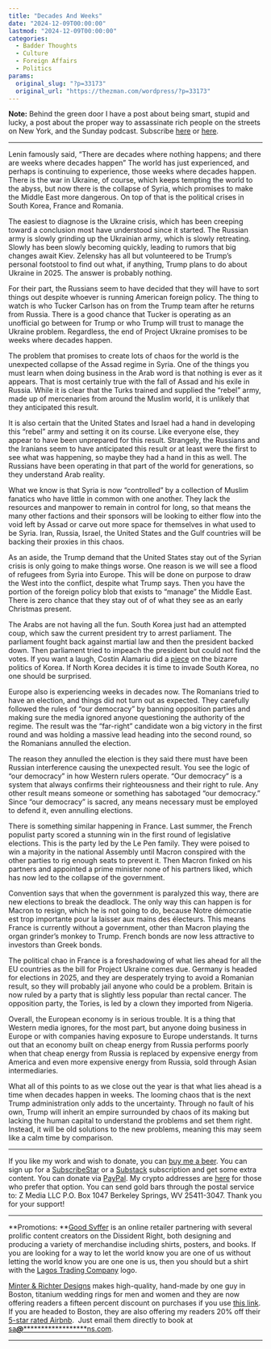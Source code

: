 ```yaml
---
title: "Decades And Weeks"
date: "2024-12-09T00:00:00"
lastmod: "2024-12-09T00:00:00"
categories:
  - Badder Thoughts
  - Culture
  - Foreign Affairs
  - Politics
params:
  original_slug: "?p=33173"
  original_url: "https://thezman.com/wordpress/?p=33173"
---
```


**Note:** Behind the green door I have a post about being smart, stupid
and lucky, a post about the proper way to assassinate rich people on the
streets on New York, and the Sunday podcast. Subscribe
<a href="https://www.subscribestar.com/the-z-blog" rel="noopener"
target="_blank">here</a> or
<a href="https://thedissident.substack.com/" rel="noopener"
target="_blank">here</a>.

------------------------------------------------------------------------

Lenin famously said, “There are decades where nothing happens; and there
are weeks where decades happen” The world has just experienced, and
perhaps is continuing to experience, those weeks where decades happen.
There is the war in Ukraine, of course, which keeps tempting the world
to the abyss, but now there is the collapse of Syria, which promises to
make the Middle East more dangerous. On top of that is the political
crises in South Korea, France and Romania.

The easiest to diagnose is the Ukraine crisis, which has been creeping
toward a conclusion most have understood since it started. The Russian
army is slowly grinding up the Ukrainian army, which is slowly
retreating. Slowly has been slowly becoming quickly, leading to rumors
that big changes await Kiev. Zelensky has all but volunteered to be
Trump’s personal footstool to find out what, if anything, Trump plans to
do about Ukraine in 2025. The answer is probably nothing.

For their part, the Russians seem to have decided that they will have to
sort things out despite whoever is running American foreign policy. The
thing to watch is who Tucker Carlson has on from the Trump team after he
returns from Russia. There is a good chance that Tucker is operating as
an unofficial go between for Trump or who Trump will trust to manage the
Ukraine problem. Regardless, the end of Project Ukraine promises to be
weeks where decades happen.

The problem that promises to create lots of chaos for the world is the
unexpected collapse of the Assad regime in Syria. One of the things you
must learn when doing business in the Arab word is that nothing is ever
as it appears. That is most certainly true with the fall of Assad and
his exile in Russia. While it is clear that the Turks trained and
supplied the “rebel” army, made up of mercenaries from around the Muslim
world, it is unlikely that they anticipated this result.

It is also certain that the United States and Israel had a hand in
developing this “rebel” army and setting it on its course. Like everyone
else, they appear to have been unprepared for this result. Strangely,
the Russians and the Iranians seem to have anticipated this result or at
least were the first to see what was happening, so maybe they had a hand
in this as well. The Russians have been operating in that part of the
world for generations, so they understand Arab reality.

What we know is that Syria is now “controlled” by a collection of Muslim
fanatics who have little in common with one another. They lack the
resources and manpower to remain in control for long, so that means the
many other factions and their sponsors will be looking to either flow
into the void left by Assad or carve out more space for themselves in
what used to be Syria. Iran, Russia, Israel, the United States and the
Gulf countries will be backing their proxies in this chaos.

As an aside, the Trump demand that the United States stay out of the
Syrian crisis is only going to make things worse. One reason is we will
see a flood of refugees from Syria into Europe. This will be done on
purpose to draw the West into the conflict, despite what Trump says.
Then you have the portion of the foreign policy blob that exists to
“manage” the Middle East. There is zero chance that they stay out of of
what they see as an early Christmas present.

The Arabs are not having all the fun. South Korea just had an attempted
coup, which saw the current president try to arrest parliament. The
parliament fought back against martial law and then the president backed
down. Then parliament tried to impeach the president but could not find
the votes. If you want a laugh, Costin Alamariu did a <a
href="https://medium.com/@CostinAlamariu/rule-of-the-global-eunuch-88ef02a3e64c"
rel="noopener" target="_blank">piece</a> on the bizarre politics of
Korea. If North Korea decides it is time to invade South Korea, no one
should be surprised.

Europe also is experiencing weeks in decades now. The Romanians tried to
have an election, and things did not turn out as expected. They
carefully followed the rules of “our democracy” by banning opposition
parties and making sure the media ignored anyone questioning the
authority of the regime. The result was the “far-right” candidate won a
big victory in the first round and was holding a massive lead heading
into the second round, so the Romanians annulled the election.

The reason they annulled the election is they said there must have been
Russian interference causing the unexpected result. You see the logic of
“our democracy” in how Western rulers operate. “Our democracy” is a
system that always confirms their righteousness and their right to rule.
Any other result means someone or something has sabotaged “our
democracy.” Since “our democracy” is sacred, any means necessary must be
employed to defend it, even annulling elections.

There is something similar happening in France. Last summer, the French
populist party scored a stunning win in the first round of legislative
elections. This is the party led by the Le Pen family. They were poised
to win a majority in the national Assembly until Macron conspired with
the other parties to rig enough seats to prevent it. Then Macron finked
on his partners and appointed a prime minister none of his partners
liked, which has now led to the collapse of the government.

Convention says that when the government is paralyzed this way, there
are new elections to break the deadlock. The only way this can happen is
for Macron to resign, which he is not going to do, because Notre
démocratie est trop importante pour la laisser aux mains des électeurs.
This means France is currently without a government, other than Macron
playing the organ grinder’s monkey to Trump. French bonds are now less
attractive to investors than Greek bonds.

The political chao in France is a foreshadowing of what lies ahead for
all the EU countries as the bill for Project Ukraine comes due. Germany
is headed for elections in 2025, and they are desperately trying to
avoid a Romanian result, so they will probably jail anyone who could be
a problem. Britain is now ruled by a party that is slightly less popular
than rectal cancer. The opposition party, the Tories, is led by a clown
they imported from Nigeria.

Overall, the European economy is in serious trouble. It is a thing that
Western media ignores, for the most part, but anyone doing business in
Europe or with companies having exposure to Europe understands. It turns
out that an economy built on cheap energy from Russia performs poorly
when that cheap energy from Russia is replaced by expensive energy from
America and even more expensive energy from Russia, sold through Asian
intermediaries.

What all of this points to as we close out the year is that what lies
ahead is a time when decades happen in weeks. The looming chaos that is
the next Trump administration only adds to the uncertainty. Through no
fault of his own, Trump will inherit an empire surrounded by chaos of
its making but lacking the human capital to understand the problems and
set them right. Instead, it will be old solutions to the new problems,
meaning this may seem like a calm time by comparison.

------------------------------------------------------------------------

If you like my work and wish to donate, you can
<a href="https://www.buymeacoffee.com/mujolulu" rel="noopener"
target="_blank">buy me a beer</a>. You can sign up for a
<a href="https://www.subscribestar.com/the-z-blog" rel="noopener"
target="_blank">SubscribeStar</a> or a
<a href="https://thedissident.substack.com/" rel="noopener"
target="_blank">Substack</a> subscription and get some extra content.
You can donate via <a
href="https://www.paypal.com/donate/?cmd=_s-xclick&amp;hosted_button_id=UDAS2Q8JYA6CN&amp;source=url"
rel="noopener" target="_blank">PayPal</a>. My crypto addresses are
<a href="https://thezman.com/wordpress/?page_id=22713" rel="noopener"
target="_blank">here</a> for those who prefer that option. You can send
gold bars through the postal service to: Z Media LLC P.O. Box 1047
Berkeley Springs, WV 25411-3047. Thank you for your support!

------------------------------------------------------------------------

**Promotions: **<a href="https://goodsvffer.com/" rel="noopener" target="_blank">Good
Svffer</a> is an online retailer partnering with several prolific
content creators on the Dissident Right, both designing and producing a
variety of merchandise including shirts, posters, and books. If you are
looking for a way to let the world know you are one of us without
letting the world know you are one one is us, then you should but a
shirt with the
<a href="https://goodsvffer.com/products/lagos-trading-company"
rel="noopener" target="_blank">Lagos Trading Company</a> logo.

<a href="https://www.minterandrichterdesigns.com/"
rel="noreferrer nofollow noopener" target="_blank">Minter &amp; Richter
Designs</a> makes high-quality, hand-made by one guy in Boston, titanium
wedding rings for men and women and they are now offering readers a
fifteen percent discount on purchases if you use
<a href="https://www.minterandrichterdesigns.com/discount/ZMAN"
rel="noreferrer nofollow noopener" target="_blank">this link</a>.
<span class="highlight"><span class="colour"><span class="font"><span class="size">If
you are headed to Boston, they are also offering my readers 20% off
their <a
href="https://www.airbnb.com/users/7988017/listings?user_id=7988017&amp;s=3"
rel="noopener noreferrer" target="_blank">5-star rated Airbnb</a>.  Just
email them directly to book at
<a href="mailto:sa***@*********************ns.com"
data-original-string="xCt3MidEguO1VOWw+8ROoA==cb75OBbxwiJlUiwbafWRmbWZFPOJsxHeWcVlqq/l7aJesWSG4mbMnTRXKqxTgQkJ2Si"><span
class="apbct-email-encoder"
data-original-string="/Le1i4WuCuhu29YFYWg6Gw==cb77gvyXfCCJkW8thVBMb+1B8YaiYhnzuGdfJlc24cte+7YARFEB/FF+STWAfJegduk"
title="This contact has been encoded by Anti-Spam by CleanTalk. Click to decode. To finish the decoding make sure that JavaScript is enabled in your browser.">sa<span
class="apbct-blur">***</span>@<span
class="apbct-blur">*********************</span>ns.com</span></a>.</span></span></span></span>

------------------------------------------------------------------------
